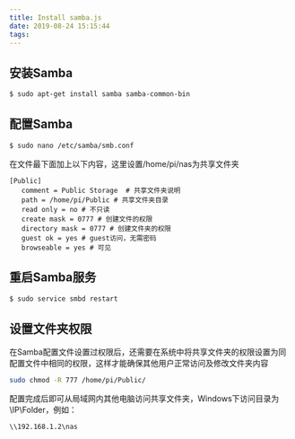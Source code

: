 ```yaml
---
title: Install samba.js
date: 2019-08-24 15:15:44
tags:
---
```

## 安装Samba

```bash
$ sudo apt-get install samba samba-common-bin
```

## 配置Samba

```bash
$ sudo nano /etc/samba/smb.conf
```

在文件最下面加上以下内容，这里设置/home/pi/nas为共享文件夹

```
[Public]
   comment = Public Storage  # 共享文件夹说明
   path = /home/pi/Public # 共享文件夹目录
   read only = no # 不只读
   create mask = 0777 # 创建文件的权限
   directory mask = 0777 # 创建文件夹的权限
   guest ok = yes # guest访问，无需密码
   browseable = yes # 可见
```

## 重启Samba服务

```bash
$ sudo service smbd restart
```

## 设置文件夹权限
在Samba配置文件设置过权限后，还需要在系统中将共享文件夹的权限设置为同配置文件中相同的权限，这样才能确保其他用户正常访问及修改文件夹内容

```bash
sudo chmod -R 777 /home/pi/Public/
```

配置完成后即可从局域网内其他电脑访问共享文件夹，Windows下访问目录为\\IP\Folder，例如：

```
\\192.168.1.2\nas
```
